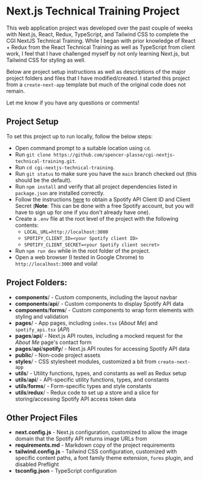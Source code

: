 # Next.js Technical Training Project
This web application project was developed over the past couple of weeks with Next.js, React, Redux, TypeScript, and Tailwind CSS to complete the CGI NextJS Technical Training. While I began with prior knowledge of React + Redux from the React Technical Training as well as TypeScript from client work, I feel that I have challenged myself by not only learning Next.js, but Tailwind CSS for styling as well.

Below are project setup instructions as well as descriptions of the major project folders and files that I have modified/created. I started this project from a `create-next-app` template but much of the original code does not remain.

Let me know if you have any questions or comments!

## Project Setup
To set this project up to run locally, follow the below steps:

 - Open command prompt to a suitable location using `cd`.
 - Run `git clone https://github.com/spencer-plasse/cgi-nextjs-technical-training.git`.
 - Run `cd cgi-nextjs-technical-training`.
 - Run `git status` to make sure you have the `main` branch checked out (this should be the default).
 - Run `npm install` and verify that all project dependencies listed in `package.json` are installed correctly.
 - Follow the instructions [here](https://developer.spotify.com/documentation/web-api) to obtain a Spotify API Client ID and Client Secret (**Note**: This can be done with a free Spotify account, but you will have to sign up for one if you don't already have one).
 - Create a `.env` file at the root level of the project with the following contents:
	 - `LOCAL_URL=http://localhost:3000`
	 -  `SPOTIFY_CLIENT_ID=<your Spotify client ID>`
	 -  `SPOTIFY_CLIENT_SECRET=<your Spotify client secret>`
-	Run `npm run dev` while in the root folder of the project.
-	Open a web browser (I tested in Google Chrome) to `http://localhost:3000` and voila!

## Project Folders:

- **components**/ - Custom components, including the layout navbar
- **components**/**api**/ - Custom components to display Spotify API data
- **components**/**forms**/ - Custom components to wrap form elements with styling and validation
- **pages**/ - App pages, including `index.tsx` (*About Me*) and `spotify_api.tsx` (*API*)
- **pages**/**api**/ - Next.js API routes, including a mocked request for the *About Me* page's contact form
- **pages**/**api**/**spotify**/ - Next.js API routes for accessing Spotify API data
- **public**/ - Non-code project assets
- **styles**/ - CSS stylesheet modules, customized a bit from `create-next-app`
- **utils**/ - Utility functions, types, and constants as well as Redux setup
- **utils**/**api**/ - API-specific utility functions, types, and constants
- **utils**/**forms**/ - Form-specific types and style constants
- **utils**/**redux**/ - Redux code to set up a store and a slice for storing/accessing Spotify API access token data

## Other Project Files

 - **next.config.js** - Next.js configuration, customized to allow the image domain that the Spotify API returns image URLs from
 - **requirements.md** - Markdown copy of the project requirements
 - **tailwind.config.js** - Tailwind CSS configuration, customized with specific content paths, a font family theme extension, `forms` plugin, and disabled Preflight
 - **tsconfig.json** - TypeScript configuration